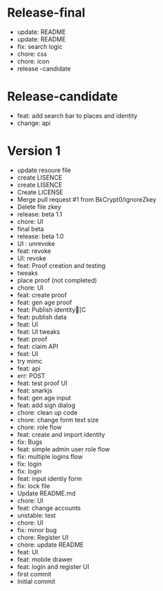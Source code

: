 # Release-final
- update: README
- update: README
- fix: search logic
- chore: css
- chore: icon
- release -candidate

# Release-candidate
- feat: add search bar to places and identity
- change: api

# Version 1
- update resoure file
- create LISENCE
- create LISENCE
- Create LICENSE
- Merge pull request #1 from BkCrypt0/ignoreZkey
- Delete file zkey
- release: beta 1.1
- chore: UI
- final beta
- release: beta 1.0
- UI : unrevoke
- feat: revoke
- UI: revoke
- feat: Proof creation and testing
- tweaks
- place proof (not completed)
- chore: UI
- feat: create proof
- feat: gen age proof
- feat: Publish identity[C
- feat: publish data
- feat: UI
- feat: UI tweaks
- feat: proof
- feat: claim API
- feat: UI
- try mimc
- feat: api
- err: POST
- feat: test proof UI
- feat: snarkjs
- feat: gen age input
- feat: add sign dialog
- chore: clean up code
- chore: change form text size
- chore: role flow
- feat: create and import identity
- fix: Bugs
- feat: simple admin user role flow
- fix: multiple logins flow
- fix: login
- fix: login
- feat: input identiy form
- fix: lock file
- Update README.md
- chore: UI
- feat: change accounts
- unstable: test
- chore: UI
- fix: minor bug
- chore: Register UI
- chore: update README
- feat: UI
- feat: mobile drawer
- feat: login and register UI
- first commit
- Initial commit
